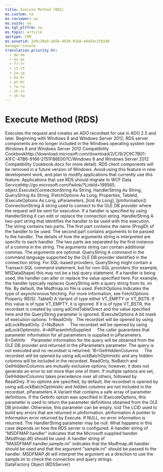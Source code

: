 ```yaml
---
title: Execute Method (RDS)
ms.custom: na
ms.reviewer: na
ms.suite: na
ms.tgt_pltfrm: na
ms.topic: article
apitype: COM
ms.assetid: 2d9c30e9-ab5b-4920-91b8-48454c2fb5d8
manager:sonalm
translation.priority.ht: 
  - de-de
  - es-es
  - fr-fr
  - it-it
  - ja-jp
  - ko-kr
  - pt-br
  - ru-ru
  - zh-cn
  - zh-tw
---
```

# Execute Method (RDS)
<?xml version="1.0" encoding="utf-8"?>
<developerReferenceWithSyntaxDocument xmlns="http://ddue.schemas.microsoft.com/authoring/2003/5" xmlns:xlink="http://www.w3.org/1999/xlink" xmlns:xsi="http://www.w3.org/2001/XMLSchema-instance" xsi:schemaLocation="http://ddue.schemas.microsoft.com/authoring/2003/5 http://dduestorage.blob.core.windows.net/ddueschema/developer.xsd">
  <introduction>
    <para>Executes the request and creates an ADO recordset for use in ADO 2.5 and later.</para>
    <alert class="important">
      <para>Beginning with Windows 8 and Windows Server 2012, RDS server components are no longer included in the Windows operating system (see Windows 8 and <externalLink><linkText>Windows Server 2012 Compatibility Cookbook</linkText><linkUri>http://download.microsoft.com/download/2/C/9/2C9C7B01-A1FC-47B6-9166-2151FB6E007C/Windows 8 and Windows Server 2012 Compatibility Cookbook.docx</linkUri></externalLink> for more detail). RDS client components will be removed in a future version of Windows. Avoid using this feature in new development work, and plan to modify applications that currently use this feature. Applications that use RDS should migrate to <externalLink><linkText>WCF Data Service</linkText><linkUri>http://go.microsoft.com/fwlink/?LinkId=199565</linkUri></externalLink>.</para>
    </alert>
  </introduction>
  <syntaxSection>
    <legacySyntax>
<parameterReference>object</parameterReference>.<legacyBold>Execute(</legacyBold><parameterReference>ConnectionString As String, HandlerString As String, QueryString As String, lFetchOptions As Long, Properties, TableId, lExecuteOptions As Long, pParameters, [lcid As Long], [pInformation]</parameterReference><legacyBold>)</legacyBold></legacySyntax>
  </syntaxSection>
  <parameters>
    <content>
      <definitionTable>
        <definedTerm>
          <parameterReference>ConnectionString </parameterReference>
        </definedTerm>
        <definition>
          <para>A string used to connect to the OLE DB provider where the request will be sent for execution. If a handler is specified by using <parameterReference>HandlerString</parameterReference> it can edit or replace the connection string. </para>
        </definition>
        <definedTerm>
          <parameterReference>HandlerString </parameterReference>
        </definedTerm>
        <definition>
          <para>A two-part string that identifies the handler to be used with this execution. The string contains two parts. The first part contains the name (ProgID) of the handler to be used. The second part contains arguments to be passed to the handler. The details of how the arguments string is interpreted are specific to each handler. The two parts are separated by the first instance of a comma in the string. The arguments string can contain additional commas. The arguments are optional.</para>
        </definition>
        <definedTerm>
          <parameterReference>QueryString </parameterReference>
        </definedTerm>
        <definition>
          <para>A command in the command language supported by the OLE DB provider identified in the connection string. For SQL-based providers, <parameterReference>QueryString</parameterReference> might contain a Transact-SQL command statement, but for non-SQL providers (for example, MSDataShape) this may not be a <token>tsql</token> query statement. </para>
          <para>If a handler is being used, the handler can alter or replace the value specified here. For example, the handler typically replaces <parameterReference>QueryString</parameterReference> with a query string from its .ini file. By default, the Msdfmap.ini file is used.  </para>
        </definition>
        <definedTerm>
          <parameterReference>lFetchOptions </parameterReference>
        </definedTerm>
        <definition>
          <para>Indicates the type of asynchronous fetching. </para>
          <para>For more information, see <link xlink:href="7b2e254a-9354-4541-bc98-bb185276388f">FetchOptions Property (RDS)</link>.</para>
        </definition>
        <definedTerm>
          <parameterReference>TableID </parameterReference>
        </definedTerm>
        <definition>
          <para>A <languageKeyword>Variant</languageKeyword> of type either VT_EMPTY or VT_BSTR. If this value is of type VT_EMPTY, it is ignored. If it is of type VT_BSTR, the recordset is created by using <legacyBold>adCmdTableDirect</legacyBold> and the value specified here and the <parameterReference>QueryString</parameterReference> parameter is ignored.</para>
        </definition>
        <definedTerm>
          <parameterReference>lExecuteOptions </parameterReference>
        </definedTerm>
        <definition>
          <para>A bit mask of execution options:</para>
          <para>1=<parameterReference>ReadOnly</parameterReference>   The recordset will be opened by using <legacyBold>adLockReadOnly</legacyBold>.   </para>
          <para>2=<parameterReference>NoBatch</parameterReference>     The recordset will be opened by using <legacyBold>adLockOptimistic</legacyBold>.   </para>
          <para>4=<parameterReference>AllParamInfoSupplied</parameterReference>     The caller guarantees that parameter information for all parameters is supplied in <parameterReference>pParameters</parameterReference>.   </para>
          <para>8=<parameterReference>GetInfo</parameterReference>     Parameter information for the query will be obtained from the OLE DB provider and returned in the <parameterReference>pParameters</parameterReference> parameter. The query is not executed and no recordset is returned.   </para>
          <para>16=<parameterReference>GetHiddenColumns</parameterReference>     The recordset will be opened by using <legacyBold>adLockBatchOptimistic</legacyBold> and any hidden columns will be included in the recordset.   </para>
          <para>
            <parameterReference>ReadOnly</parameterReference>, <parameterReference>NoBatch</parameterReference> and <parameterReference>GetHiddenColumns</parameterReference> are mutually exclusive options; however, it does not generate an error to set more than one of them. If multiple options are set, <parameterReference>GetHiddenColumns</parameterReference> takes precedence over all others, followed by <parameterReference>ReadOnly</parameterReference>. If no options are specified, by default, the recordset is opened by using <legacyBold>adLockBatchOptimistic</legacyBold> and hidden columns are not included in the recordset. </para>
        </definition>
        <definedTerm> <parameterReference>pParameters </parameterReference></definedTerm>
        <definition>
          <para>A <languageKeyword>Variant</languageKeyword> that contains a safe array of parameter definitions. If the <parameterReference>GetInfo</parameterReference> option was specified in <parameterReference>lExecuteOptions</parameterReference>, this parameter is used to return the parameter definitions obtained from the OLE DB provider. Otherwise, this parameter can be empty.</para>
        </definition>
        <definedTerm> <parameterReference>lcid </parameterReference></definedTerm>
        <definition>
          <para>The LCID used to build any errors that are returned in <parameterReference>pInformation</parameterReference>.</para>
        </definition>
        <definedTerm> <parameterReference>pInformation </parameterReference></definedTerm>
        <definition>
          <para>A pointer to information error returned by Execute. If NULL, no error information is returned.</para>
        </definition>
      </definitionTable>
    </content>
  </parameters>
  <languageReferenceRemarks>
    <content>
      <para>The <parameterReference>HandlerString</parameterReference> parameter may be null. What happens in this case depends on how the RDS server is configured. A handler string of "MSDFMAP.handler" indicates that the Microsoft supplied handler (Msdfmap.dll) should be used. A handler string of "MASDFMAP.handler,sample.ini" indicates that the Msdfmap.dll handler should be used and that the argument "sample.ini" should be passed to the handler. MSDFMAP.dll will interpret the argument as a direction to use the sample.ini to check the connection and query strings.</para>
    </content>
  </languageReferenceRemarks>
  <section>
    <title>Applies To</title>
    <content>
      <para>
        <link xlink:href="e75240c2-b749-471e-b6ea-98cae232efbe">DataFactory Object (RDSServer)</link>
      </para>
    </content>
  </section>
  <relatedTopics />
</developerReferenceWithSyntaxDocument>